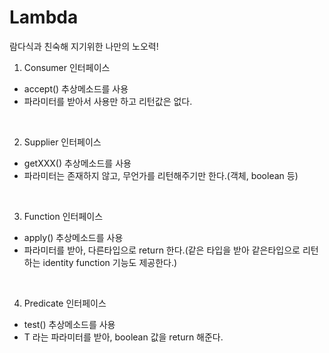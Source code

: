# Lambda
람다식과 친숙해 지기위한 나만의 노오력!


1. Consumer 인터페이스
- accept() 추상메소드를 사용
- 파라미터를 받아서 사용만 하고 리턴값은 없다.

<br>

2. Supplier 인터페이스
- getXXX() 추상메소드를 사용
- 파라미터는 존재하지 않고, 무언가를 리턴해주기만 한다.(객체, boolean 등)

<br>

3. Function 인터페이스
- apply() 추상메소드를 사용
- 파라미터를 받아, 다른타입으로 return 한다.(같은 타입을 받아 같은타입으로 리턴하는 identity function 기능도 제공한다.)

<br>

4. Predicate 인터페이스
- test() 추상메소드를 사용
- T 라는 파라미터를 받아, boolean 값을 return 해준다.